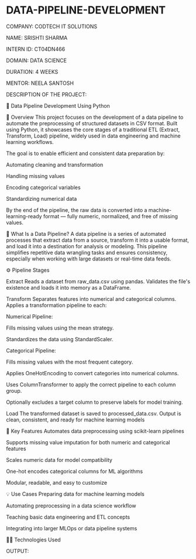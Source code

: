 # DATA-PIPELINE-DEVELOPMENT

COMPANY: CODTECH IT SOLUTIONS

NAME: SRISHTI SHARMA

INTERN ID: CT04DN466

DOMAIN: DATA SCIENCE

DURATION: 4 WEEKS

MENTOR: NEELA SANTOSH

DESCRIPTION OF THE PROJECT:

🔗 Data Pipeline Development Using Python

📌 Overview This project focuses on the development of a data pipeline to automate the preprocessing of structured datasets in CSV format. Built using Python, it showcases the core stages of a traditional ETL (Extract, Transform, Load) pipeline, widely used in data engineering and machine learning workflows.

The goal is to enable efficient and consistent data preparation by:

Automating cleaning and transformation

Handling missing values

Encoding categorical variables

Standardizing numerical data

By the end of the pipeline, the raw data is converted into a machine-learning-ready format — fully numeric, normalized, and free of missing values.

🧠 What Is a Data Pipeline? A data pipeline is a series of automated processes that extract data from a source, transform it into a usable format, and load it into a destination for analysis or modeling. This pipeline simplifies repetitive data wrangling tasks and ensures consistency, especially when working with large datasets or real-time data feeds.

⚙ Pipeline Stages

Extract Reads a dataset from raw_data.csv using pandas.
Validates the file's existence and loads it into memory as a DataFrame.

Transform Separates features into numerical and categorical columns.
Applies a transformation pipeline to each:

Numerical Pipeline:

Fills missing values using the mean strategy.

Standardizes the data using StandardScaler.

Categorical Pipeline:

Fills missing values with the most frequent category.

Applies OneHotEncoding to convert categories into numerical columns.

Uses ColumnTransformer to apply the correct pipeline to each column group.

Optionally excludes a target column to preserve labels for model training.

Load The transformed dataset is saved to processed_data.csv.
Output is clean, consistent, and ready for machine learning models

📌 Key Features Automates data preprocessing using scikit-learn pipelines

Supports missing value imputation for both numeric and categorical features

Scales numeric data for model compatibility

One-hot encodes categorical columns for ML algorithms

Modular, readable, and easy to customize

💡 Use Cases Preparing data for machine learning models

Automating preprocessing in a data science workflow

Teaching basic data engineering and ETL concepts

Integrating into larger MLOps or data pipeline systems

🧑‍💻 Technologies Used

OUTPUT:  
